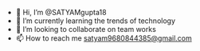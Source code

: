 - 👋 Hi, I’m @SATYAMgupta18
- 🌱 I’m currently learning the trends of technology
- 💞️ I’m looking to collaborate on team works
- 📫 How to reach me satyam9680844385@gmail.com

<!---
SATYAMgupta18/SATYAMgupta18 is a ✨ special ✨ repository because its `README.md` (this file) appears on your GitHub profile.
You can click the Preview link to take a look at your changes.
--->
